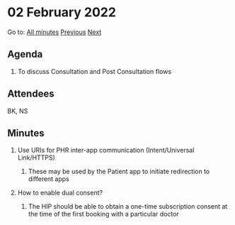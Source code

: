 # 02 February 2022

Go to: [All minutes](../index.md) [Previous](./mom-1001.md) [Next](./mom-0402.md)

## Agenda

1. To discuss Consultation and Post Consultation flows


## Attendees

BK, NS

## Minutes

1. Use URIs for PHR inter-app communication (Intent/Universal Link/HTTPS)
   1. These may be used by the Patient app to initiate redirection to different apps


2. How to enable dual consent?
   1. The HIP should be able to obtain a one-time subscription consent at the time of the first booking with a particular doctor




